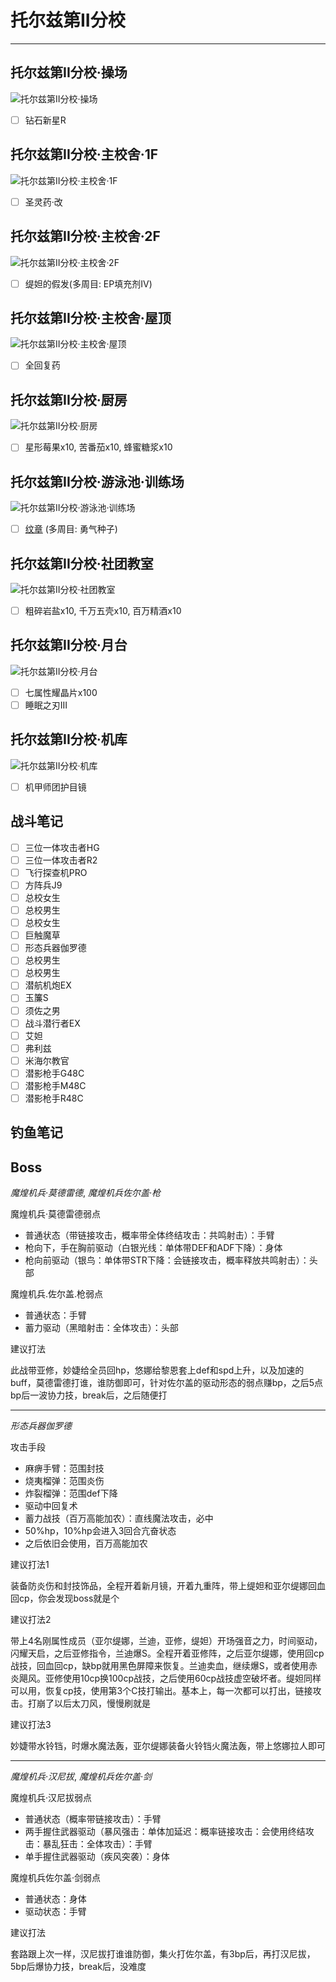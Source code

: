 # 托尔兹第II分校

---

## 托尔兹第II分校·操场

![托尔兹第II分校·操场](../images/map/托尔兹第II分校.png)

- [ ] 钻石新星R

## 托尔兹第II分校·主校舍·1F

![托尔兹第II分校·主校舍·1F](../images/map/托尔兹第II分校·主校舍·1F.png)

- [ ] 圣灵药·改

## 托尔兹第II分校·主校舍·2F

![托尔兹第II分校·主校舍·2F](../images/map/托尔兹第II分校·主校舍·2F.png)

- [ ] 缇妲的假发(多周目: EP填充剂IV)

## 托尔兹第II分校·主校舍·屋顶

![托尔兹第II分校·主校舍·屋顶](../images/map/托尔兹第II分校·主校舍·屋顶.png)

- [ ] 全回复药

## 托尔兹第II分校·厨房

![托尔兹第II分校·厨房](../images/map/托尔兹第II分校·厨房.png)

- [ ] 星形莓果x10, 苦番茄x10, 蜂蜜糖浆x10

## 托尔兹第II分校·游泳池·训练场

![托尔兹第II分校·游泳池·训练场](../images/map/托尔兹第II分校·游泳池·训练场.png)

- [ ] [纹章](/game/TheLegendOfHeroes/SenNoKiseki4/quartz/纹章.md#纹章) (多周目: 勇气种子)

## 托尔兹第II分校·社团教室

![托尔兹第II分校·社团教室](../images/map/托尔兹第II分校·社团教室.png)

- [ ] 粗碎岩盐x10, 千万五壳x10, 百万精酒x10

## 托尔兹第II分校·月台

![托尔兹第II分校·月台](../images/map/托尔兹第II分校·月台.png)

- [ ] 七属性耀晶片x100
- [ ] 睡眠之刃III

## 托尔兹第II分校·机库

![托尔兹第II分校·机库](../images/map/托尔兹第II分校·机库.png)

- [ ] 机甲师团护目镜

## 战斗笔记

- [ ] 三位一体攻击者HG
- [ ] 三位一体攻击者R2
- [ ] 飞行探查机PRO
- [ ] 方阵兵J9
- [ ] 总校女生
- [ ] 总校男生
- [ ] 总校女生
- [ ] 巨触魔草
- [ ] 形态兵器伽罗德
- [ ] 总校男生
- [ ] 总校男生
- [ ] 潜航机炮EX
- [ ] 玉簾S
- [ ] 须佐之男
- [ ] 战斗潜行者EX
- [ ] 艾妲
- [ ] 弗利兹
- [ ] 米海尔教官
- [ ] 潜影枪手G48C
- [ ] 潜影枪手M48C
- [ ] 潜影枪手R48C

## 钓鱼笔记



## Boss

*魔煌机兵·莫德雷德*, *魔煌机兵佐尔盖·枪*

魔煌机兵·莫德雷德弱点
- 普通状态（带链接攻击，概率带全体终结攻击：共鸣射击）：手臂
- 枪向下，手在胸前驱动（白银光线：单体带DEF和ADF下降）：身体
- 枪向前驱动（银鸟：单体带STR下降：会链接攻击，概率释放共鸣射击）：头部

魔煌机兵.佐尔盖.枪弱点
- 普通状态：手臂
- 蓄力驱动（黑暗射击：全体攻击）：头部

建议打法

此战带亚修，妙婕给全员回hp，悠娜给黎恩套上def和spd上升，以及加速的buff，莫德雷德打谁，谁防御即可，针对佐尔盖的驱动形态的弱点赚bp，之后5点bp后一波协力技，break后，之后随便打

---

*形态兵器伽罗德*

攻击手段
- 麻痹手臂：范围封技
- 烧夷榴弹：范围炎伤
- 炸裂榴弹：范围def下降
- 驱动中回复术
- 蓄力战技（百万高能加农）：直线魔法攻击，必中
- 50%hp，10%hp会进入3回合亢奋状态
- 之后依旧会使用，百万高能加农

建议打法1

装备防炎伤和封技饰品，全程开着新月镜，开着九重阵，带上缇妲和亚尔缇娜回血回cp，你会发现boss就是个

建议打法2

带上4名刚属性成员（亚尔缇娜，兰迪，亚修，缇妲）开场强音之力，时间驱动，闪耀天启，之后亚修指令，兰迪爆S。全程开着亚修阵，之后亚尔缇娜，使用回cp战技，回血回cp，缺bp就用黑色屏障来恢复。兰迪卖血，继续爆S，或者使用赤炎飓风。亚修使用10cp换100cp战技，之后使用60cp战技虚空破坏者。缇妲同样可以用，恢复cp技，使用第3个C技打输出。基本上，每一次都可以打出，链接攻击。打崩了以后太刀风，慢慢刷就是

建议打法3

妙婕带水铃铛，时爆水魔法轰，亚尔缇娜装备火铃铛火魔法轰，带上悠娜拉人即可

---

*魔煌机兵·汉尼拔*, *魔煌机兵佐尔盖·剑*

魔煌机兵·汉尼拔弱点
- 普通状态（概率带链接攻击）：手臂
- 两手握住武器驱动（暴风强击：单体加延迟：概率链接攻击：会使用终结攻击：暴乱狂击：全体攻击）：手臂
- 单手握住武器驱动（疾风突袭）：身体

魔煌机兵佐尔盖·剑弱点
- 普通状态：身体
- 驱动状态：手臂

建议打法

套路跟上次一样，汉尼拔打谁谁防御，集火打佐尔盖，有3bp后，再打汉尼拔，5bp后爆协力技，break后，没难度